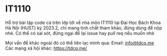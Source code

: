 # IT1110
Hỗ trợ bài tập code cả trên lớp tới về nhà môn IT1110 tại Đại Học Bách Khoa Hà Nội (HUST) kỳ 2023.2, chỉ mang tính chất tham khảo, đừng dùng để nộp nhé.
Có thể có sai sót, đừng ngại để lại issue hay pull req nếu muốn nhé

Mọi vấn đề khác ngoài đó có thể liên lạc mình qua:
Email: info@tdcq.me
Các mạng xã hội khác: https://tdcq.me/
